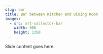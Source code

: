 ```yaml
---
slug: bar
title: Bar between Kitchen and Dining Room
images:
  - src: art-collector-bar
    width: 900
    height: 1350
---
```

Slide content goes here.
